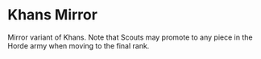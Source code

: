 # Khans Mirror

Mirror variant of Khans. Note that Scouts may promote to any piece in the Horde
army when moving to the final rank.
